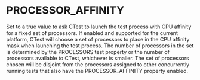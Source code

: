   

# PROCESSOR_AFFINITY  
Set to a true value to ask CTest to launch the test process with CPU affinity
for a fixed set of processors.  If enabled and supported for the current
platform, CTest will choose a set of processors to place in the CPU affinity
mask when launching the test process.  The number of processors in the set is
determined by the PROCESSORS test property or the number of
processors available to CTest, whichever is smaller.  The set of processors
chosen will be disjoint from the processors assigned to other concurrently
running tests that also have the PROCESSOR_AFFINITY property enabled.  

